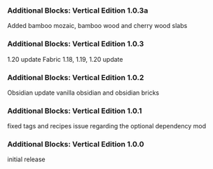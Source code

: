 ### Additional Blocks: Vertical Edition 1.0.3a
Added bamboo mozaic, bamboo wood and cherry wood slabs

### Additional Blocks: Vertical Edition 1.0.3
1.20 update
Fabric 1.18, 1.19, 1.20 update

### Additional Blocks: Vertical Edition 1.0.2
Obsidian update
vanilla obsidian and obsidian bricks

### Additional Blocks: Vertical Edition 1.0.1
fixed tags and recipes issue regarding the optional dependency mod

### Additional Blocks: Vertical Edition 1.0.0
initial release

